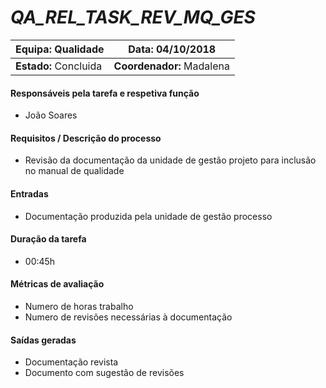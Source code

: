 # **_QA_REL_TASK_REV_MQ_GES_**

| **Equipa:** Qualidade | **Data:** 04/10/2018 
| ------ | ------ | 
| **Estado:** Concluida|  **Coordenador:** Madalena|

#### **Responsáveis pela tarefa e respetiva função**
* João Soares
 
#### **Requisitos / Descrição do processo**
* Revisão da documentação da unidade de gestão projeto para inclusão no manual de qualidade

#### **Entradas**
* Documentação produzida pela unidade de gestão processo

#### **Duração da tarefa**
* 00:45h

#### **Métricas de avaliação**
* Numero de horas trabalho
* Numero de revisões necessárias à documentação

#### **Saídas geradas**
* Documentação revista
* Documento com sugestão de revisões
